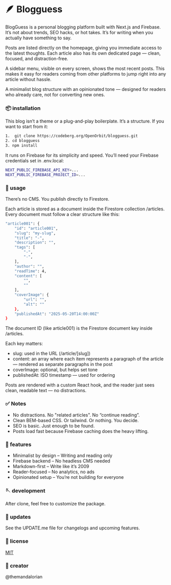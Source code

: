 # 🪶 Blogguess

BlogGuess is a personal blogging platform built with Next.js and Firebase. It’s not about trends, SEO hacks, or hot takes. It’s for writing when you actually have something to say.

Posts are listed directly on the homepage, giving you immediate access to the latest thoughts. Each article also has its own dedicated page — clean, focused, and distraction-free.

A sidebar menu, visible on every screen, shows the most recent posts. This makes it easy for readers coming from other platforms to jump right into any article without hassle.

A minimalist blog structure with an opinionated tone — designed for readers who already care, not for converting new ones.

### 📦 installation

This blog isn’t a theme or a plug-and-play boilerplate. It’s a structure. If you want to start from it:

```bash
1.  git clone https://codeberg.org/OpenOrbit/blogguess.git
2. cd blogguess
3. npm install
```

It runs on Firebase for its simplicity and speed. You’ll need your Firebase credentials set in .env.local:

```bash
NEXT_PUBLIC_FIREBASE_API_KEY=...
NEXT_PUBLIC_FIREBASE_PROJECT_ID=...

```

### 🥢 usage

There’s no CMS. You publish directly to Firestore.

Each article is stored as a document inside the Firestore collection /articles. Every document must follow a clear structure like this:

```bash
"article001": {
    "id": "article001",
    "slug": "my-slug",
    "title": "-",
    "description": "",
    "tags": [
        "-",
        "-",
    ],
    "author": "",
    "readTime": 4,
    "content": [
        "",
        ""
    ],
    "coverImage": {
        "url": "",
        "alt": ""
    },
    "publishedAt": "2025-05-20T14:00:00Z"
}

```

The document ID (like article001) is the Firestore document key inside /articles.

Each key matters:

-  slug: used in the URL (/article/[slug])
-  content: an array where each item represents a paragraph of the article — rendered as separate paragraphs in the post
-  coverImage: optional, but helps set tone
-  publishedAt: ISO timestamp — used for ordering

Posts are rendered with a custom React hook, and the reader just sees clean, readable text — no distractions.

### ✅ Notes

- No distractions. No "related articles". No “continue reading”.
- Clean BEM-based CSS. Or tailwind. Or nothing. You decide.
- SEO is basic. Just enough to be found.
- Posts load fast because Firebase caching does the heavy lifting.

### 💫 features

- Minimalist by design – Writing and reading only
- Firebase backend – No headless CMS needed
- Markdown-first – Write like it’s 2009
- Reader-focused – No analytics, no ads
- Opinionated setup – You’re not building for everyone

### 🪡 development

After clone, feel free to customize the package.

### 📕 updates

See the UPDATE.me file for changelogs and upcoming features.

### 📜 license
[MIT](https://choosealicense.com/licenses/mit/)

### 🧩 creator

@themandalorian

